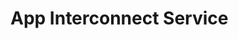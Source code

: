 <!---
  SPDX-FileCopyrightText: (C) 2025 Intel Corporation
  SPDX-License-Identifier: Apache-2.0
-->

# App Interconnect Service
